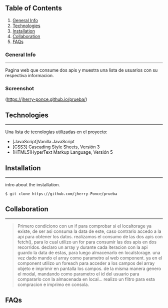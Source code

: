 ## Table of Contents
1. [General Info](#general-info)
2. [Technologies](#technologies)
3. [Installation](#installation)
4. [Collaboration](#collaboration)
5. [FAQs](#faqs)
### General Info
***
Pagina web que consume dos apis y muestra una lista de usuarios con su respectiva informacion.
### Screenshot
(https://jherry-ponce.github.io/prueba/)
## Technologies
***
Una lista de tecnologías utilizadas en el proyecto:
* [JavaScript]Vanilla JavaScript
* [CSS3] Cascading Style Sheets, Versión 3
* [HTML5]HyperText Markup Language, Versión 5
## Installation
***
intro about the installation. 
```
$ git clone https://github.com/jherry-Ponce/prueba
```
## Collaboration
***
> Primero  condiciono con un if para comprobar si el localtorage ya existe, de ser asi consuma la data de este, caso contrario accedo a la api para obtener los datos.
>realizamos el consumo de las dos apis con fetch(), para lo cual utilizo un for para consumir las dos apis en dos recorridos. 
> declaro un array y durante cada iteracion con la api guardo la data de estas, para luego almacenarlo en localstorage. una vez dado mando el array como parametro al web component.
> ya en el component utilizo un foreach para acceder a los campos del array objeto e imprimir en pantalla los campos.
> de la misma manera genero el modal, mandando como parametro el id del usuario para compararlo con la almacenada en local... realizo un flitro para esta compracion e imprimo en consola. 
## FAQs
